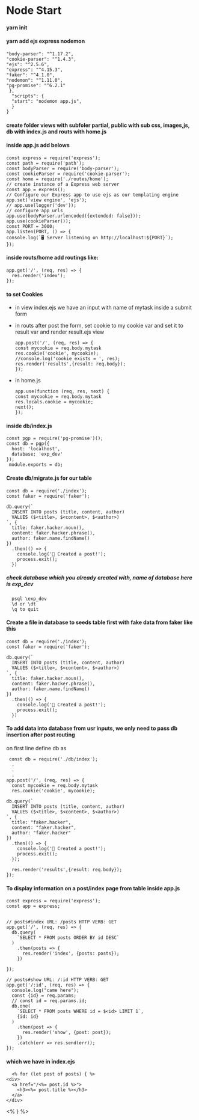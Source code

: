 # Node Start

#### yarn init
#### yarn add ejs express nodemon
    "body-parser": "^1.17.2",
    "cookie-parser": "^1.4.3",
    "ejs": "^2.5.6",
    "express": "^4.15.3",
    "faker": "^4.1.0",
    "nodemon": "^1.11.0",
    "pg-promise": "^6.2.1"
     },
      "scripts": {
      "start": "nodemon app.js",
      }
    }

####  create folder views with subfoler partial, public with sub css, images,js, db with index.js and routs with home.js
#### inside app.js add belows

    const express = require('express');
    const path = require('path');
    const bodyParser = require('body-parser');
    const cookieParser = require('cookie-parser');
    const home = require('./routes/home');
    // create instance of a Express web server
    const app = express();
    // Configure our Express app to use ejs as our templating engine
    app.set('view engine', 'ejs');
    // app.use(logger('dev'));
    // configure app urls
    app.use(bodyParser.urlencoded({extended: false}));
    app.use(cookieParser());
    const PORT = 3000;
    app.listen(PORT, () => {
    console.log(`🖥 Server listening on http://localhost:${PORT}`);
    });

#### inside routs/home add routings like:
    app.get('/', (req, res) => {
      res.render('index');
    });

#### to set Cookies
* in view index.ejs we have an input with name of mytask inside a submit form 
* in routs after post the form, set cookie to my cookie var and set it to result var and render result.ejs view

      app.post('/', (req, res) => {
      const mycookie = req.body.mytask
      res.cookie('cookie', mycookie);
      //console.log('cookie exists = ', res);
      res.render('results',{result: req.body});
      });

* in home.js

      app.use(function (req, res, next) {
      const mycookie = req.body.mytask
      res.locals.cookie = mycookie;
      next();
      });
      
#### inside db/index.js 

    const pgp = require('pg-promise')();
    const db = pgp({
      host: 'localhost',
      database: 'exp_dev'
    });
     module.exports = db;
#### Create db/migrate.js for our table        

    const db = require('./index');
    const faker = require('faker');

    db.query(`
      INSERT INTO posts (title, content, author)
      VALUES ($<title>, $<content>, $<author>)
    `, {
      title: faker.hacker.noun(),
      content: faker.hacker.phrase(),
      author: faker.name.findName()
    })
      .then(() => {
        console.log('🔨 Created a post!');
        process.exit();
      })
       
##### check database which you already created with, name of database here is exp_dev
      psql \exp_dev
      \d or \dt  
      \q to quit 

####  Create a file in database to seeds table first with fake data from faker like this 

    const db = require('./index');
    const faker = require('faker');

    db.query(`
      INSERT INTO posts (title, content, author)
      VALUES ($<title>, $<content>, $<author>)
    `, {
      title: faker.hacker.noun(),
      content: faker.hacker.phrase(),
      author: faker.name.findName()
    })
      .then(() => {
        console.log('🔨 Created a post!');
        process.exit();
      })

#### To add data into database from usr inputs, we only need to pass db insertion after post routing
on first line define db as 
    
     const db = require('./db/index');
      .
      .
      .
    app.post('/', (req, res) => {
      const mycookie = req.body.mytask
      res.cookie('cookie', mycookie);

    db.query(`
      INSERT INTO posts (title, content, author)
      VALUES ($<title>, $<content>, $<author>)
    `, {
      title: "faker.hacker",
      content: "faker.hacker",
      author: "faker.hacker"
    })
      .then(() => {
        console.log('🔨 Created a post!');
        process.exit();
      });

      res.render('results',{result: req.body});
    });
    
#### To display information on a post/index page from table inside app.js

    const express = require('express');
    const app = express;
   

    // posts#index URL: /posts HTTP VERB: GET
    app.get('/', (req, res) => {
      db.query(
        `SELECT * FROM posts ORDER BY id DESC`
      )
        .then(posts => {
          res.render('index', {posts: posts});
        })

    });

    // posts#show URL: /:id HTTP VERB: GET
    app.get('/:id', (req, res) => {
      console.log("came here");
      const {id} = req.params;
      // const id = req.params.id;
      db.one(
        `SELECT * FROM posts WHERE id = $<id> LIMIT 1`,
        {id: id}
      )
        .then(post => {
          res.render('show', {post: post});
        })
        .catch(err => res.send(err));
    });
    
    
 #### which we have in index.ejs
    
      <% for (let post of posts) { %>
    <div>
      <a href="/<%= post.id %>">
        <h3><%= post.title %></h3>
      </a>
    </div>
  <% } %>
    
